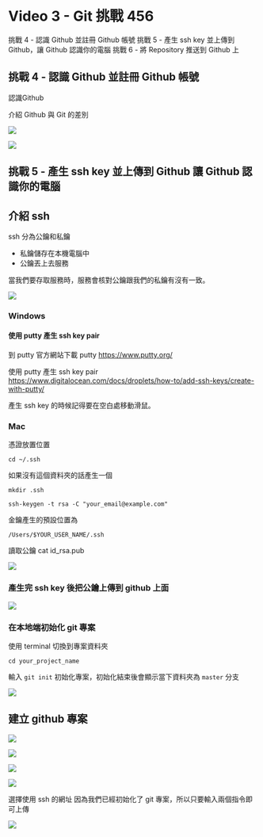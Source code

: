 # Video 3 - Git 挑戰 456

挑戰 4 - 認識 Github 並註冊 Github 帳號
挑戰 5 - 產生 ssh key 並上傳到 Github，讓 Github 認識你的電腦
挑戰 6 - 將 Repository 推送到 Github 上 

## 挑戰 4 - 認識 Github 並註冊 Github 帳號

認識Github

介紹 Github 與 Git 的差別

![](https://i.imgur.com/0IYv2yn.png)

![](media/15544860126055/15545652221360.jpg)



## 挑戰 5  - 產生 ssh key 並上傳到 Github 讓 Github 認識你的電腦

## 介紹 ssh 

ssh 分為公鑰和私鑰

- 私鑰儲存在本機電腦中
- 公鑰丟上去服務

當我們要存取服務時，服務會核對公鑰跟我們的私鑰有沒有一致。

![](media/15544860126055/15545654448968.jpg)


### Windows 

#### 使用 putty 產生 ssh key pair

到 putty 官方網站下載 putty
https://www.putty.org/

使用 putty 產生 ssh key pair
https://www.digitalocean.com/docs/droplets/how-to/add-ssh-keys/create-with-putty/

產生 ssh key 的時候記得要在空白處移動滑鼠。

### Mac

憑證放置位置 

```
cd ~/.ssh
```

如果沒有這個資料夾的話產生一個

```
mkdir .ssh 
```

```
ssh-keygen -t rsa -C "your_email@example.com"
```

金鑰產生的預設位置為 

```
/Users/$YOUR_USER_NAME/.ssh
```

讀取公鑰 
cat id_rsa.pub

![](media/15544860126055/15545659211856.jpg)




### 產生完 ssh key 後把公鑰上傳到 github 上面

![](https://i.imgur.com/ZlzrPGB.png)

### 在本地端初始化 git 專案

使用 terminal 切換到專案資料夾

```
cd your_project_name 
```

輸入 `git init` 初始化專案，初始化結束後會顯示當下資料夾為 `master` 分支

![](https://i.imgur.com/iK6IfFI.png)


## 建立 github 專案 

![](https://i.imgur.com/FTax5yq.png)

![](https://i.imgur.com/B45texE.png)

![](https://i.imgur.com/qpATONL.png)

![](https://i.imgur.com/JKu2Sxc.png)

選擇使用 ssh 的網址
因為我們已經初始化了 git 專案，所以只要輸入兩個指令即可上傳

![](https://i.imgur.com/4pAc6OT.png)



